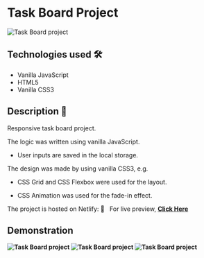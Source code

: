 # Task Board Project

<img src="https://i.imgur.com/EcOjgo1.png" alt="Task Board project">

## Technologies used 🛠️
* Vanilla JavaScript
* HTML5
* Vanilla CSS3

## Description 📝
Responsive task board project.

The logic was written using vanilla JavaScript.

- User inputs are saved in the local storage.

The design was made by using vanilla CSS3, e.g.

- CSS Grid and CSS Flexbox were used for the layout.

- CSS Animation was used for the fade-in effect.

The project is hosted on Netlify:
🔗 &nbsp; For live preview, <strong><a href="https://taskboardproject.netlify.app/">Click Here</a></string>

## Demonstration
<img src="https://im7.ezgif.com/tmp/ezgif-7-0fd0ddcc80d5.gif" alt="Task Board project">

<img src="https://i.imgur.com/g9uhZII.gif" alt="Task Board project">

<img src="https://i.imgur.com/smRYgOp.gif" alt="Task Board project">
